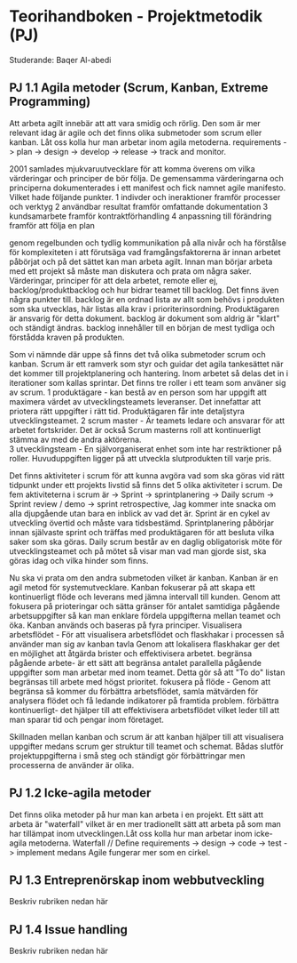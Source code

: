 # Teorihandboken - Projektmetodik (PJ)
Studerande: Baqer Al-abedi

## PJ 1.1 Agila metoder (Scrum, Kanban, Extreme Programming)
Att arbeta agilt innebär att att vara smidig och rörlig.  Den som är mer relevant idag är agile och det finns olika submetoder som scrum eller kanban. Låt oss kolla hur man arbetar inom agila metoderna. 
requirements -> plan -> design -> develop -> release -> track and monitor. 

2001 samlades mjukvaruutvecklare för att komma överens om vilka värderingar och principer de bör följa. De gemensamma värderingarna och principerna dokumenterades i ett manifest och fick namnet agile manifesto. Vilket hade följande punkter.
1 indivder och ineraktioner framför processer och verktyg
2 användbar resultat framför omfattande dokumentation
3 kundsamarbete framför kontraktförhandling
4 anpassning till förändring framför att följa en plan

genom regelbunden och tydlig kommunikation på alla nivår och ha förstålse för komplexiteten i att förutsäga vad framgångsfaktorerna är innan arbetet påbörjat och på det sättet kan man arbeta agilt. Innan man börjar arbeta med ett projekt så måste man diskutera och prata om några saker. Värderingar, principer för att dela arbetet, remote eller ej, backlog/produktbacklog och hur bidrar teamet till backlog. Det finns även några punkter till. backlog är en ordnad lista av allt som behövs i produkten som ska utvecklas, här listas alla krav i prioriterinsordning. Produktägaren är ansvarig för detta dokument. backlog är dokument som aldrig är "klart" och ständigt ändras. backlog innehåller till en början de mest tydliga och förstådda kraven på produkten. 

Som vi nämnde där uppe så finns det två olika submetoder scrum och kanban. Scrum är ett ramverk som styr och guidar det agila tankesättet när det kommer till projektplanering och hantering. Inom arbetet så delas det in i iterationer som kallas sprintar. Det finns tre roller i ett team som använer sig av scrum. 
1 produktägare - kan bestå av en person som har uppgift att maximera värdet av utvecklingsteamets leveranser. Det innefattar att priotera rätt uppgifter i rätt tid. Produktägaren får inte detaljstyra utvecklingsteamet. 
2 scrum master - Är teamets ledare och ansvarar för att arbetet fortskrider. Det är också Scrum masterns roll att kontinuerligt stämma av med de andra aktörerna.  
3 utvecklingsteam - En självorganiserat enhet som inte har restriktioner på roller. Huvuduppgiften ligger på att utveckla slutprodukten till varje pris. 

Det finns aktiviteter i scrum för att kunna avgöra vad som ska göras vid rätt tidpunkt under ett projekts livstid så finns det 5 olika aktiviteter i scrum. De fem aktiviteterna i scrum är -> Sprint -> sprintplanering -> Daily scrum -> Sprint review / demo -> sprint retrospective, Jag kommer inte snacka om alla djupgående utan bara en inblick av vad det är. Sprint är en cykel av utveckling övertid och måste vara tidsbestämd. Sprintplanering påbörjar innan självaste sprint och träffas med produktägaren för att besluta vilka saker som ska göras. Daily scrum består av en daglig obligatorisk möte för utvecklingsteamet och på mötet så visar man vad man gjorde sist, ska göras idag och vilka hinder som finns. 

Nu ska vi prata om den andra submetoden vilket är kanban.
Kanban är en agil metod för systemutvecklare. Kanban fokuserar på att skapa ett kontinuerligt flöde och leverans med jämna intervall till kunden. Genom att fokusera på prioteringar och sätta gränser för antalet samtidiga pågående arbetsuppgifter så kan man enklare fördela uppgifterna mellan teamet och öka. Kanban används och baseras på fyra principer. 
Visualisera arbetsflödet - För att visualisera arbetsflödet och flaskhakar i processen så använder man sig av kanban tavla Genom att lokalisera flaskhakar ger det en möjlighet att åtgärda brister och effektivisera arbetet. 
begränsa  pågående arbete- är ett sätt att begränsa antalet parallella pågående uppgifter som man arbetar med inom teamet. Detta gör så att "To do" listan begränsas till arbete med högst prioritet. 
fokusera på flöde - Genom att begränsa så kommer du förbättra arbetsflödet, samla mätvärden för analysera flödet och få ledande indikatorer på framtida problem. 
förbättra kontinuerligt- det hjälper till att effektivisera arbetsflödet vilket leder till att man sparar tid och pengar inom företaget. 

Skillnaden mellan kanban och scrum är att kanban hjälper till att visualisera uppgifter medans scrum ger struktur till teamet och schemat. Bådas slutför projektuppgifterna i små steg och ständigt gör förbättringar men processerna de använder är olika. 


## PJ 1.2 Icke-agila metoder
Det finns olika metoder på hur man kan arbeta i en projekt. Ett sätt att arbeta är "waterfall" vilket är en mer tradionellt sätt att arbeta på som man har tillämpat inom utvecklingen.Låt oss kolla hur man arbetar inom icke-agila metoderna. Waterfall // Define requirements -> design -> code -> test -> implement
medans Agile fungerar mer som en cirkel.

## PJ 1.3 Entreprenörskap inom webbutveckling
Beskriv rubriken nedan här

## PJ 1.4 Issue handling
Beskriv rubriken nedan här
